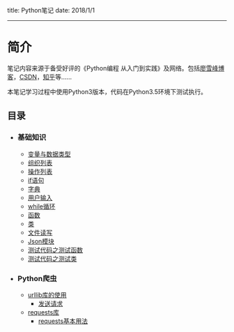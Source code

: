 title: Python笔记
date: 2018/1/1

---

# 简介
笔记内容来源于备受好评的《Python编程 从入门到实践》及网络。包括[廖雪峰博客](https://www.liaoxuefeng.com/)，[CSDN](https://www.csdn.net/)，[知乎](https://www.zhihu.com/)等......

本笔记学习过程中使用Python3版本，代码在Python3.5环境下测试执行。

## 目录

- ### 基础知识
	- [变量与数据类型](/post/%E5%8F%98%E9%87%8F%E4%B8%8E%E6%95%B0%E6%8D%AE%E7%B1%BB%E5%9E%8B/)
	- [组织列表](/post/%E7%BB%84%E7%BB%87%E5%88%97%E8%A1%A8/)
	- [操作列表](/post/%E6%93%8D%E4%BD%9C%E5%88%97%E8%A1%A8/)
	- [if语句](/post/if%E8%AF%AD%E5%8F%A5/)
	- [字典](/post/%E5%AD%97%E5%85%B8/)
	- [用户输入](/post/%E7%94%A8%E6%88%B7%E8%BE%93%E5%85%A5/)
	- [while循环](/post/while%E5%BE%AA%E7%8E%AF/)
	- [函数](/post/%E5%87%BD%E6%95%B0/)
	- [类](/post/%E7%B1%BB/)
	- [文件读写](/post/文件读写/)
	- [Json模块](/post/Json模块/)
	- [测试代码之测试函数](/post/测试代码之测试函数/)
	- [测试代码之测试类](/post/测试代码之测试类/)
- ### Python爬虫
	- [urllib库的使用](/post/urllib库的使用/)
		- [发送请求](/post/发送请求/)
	- [requests库](/post/requests库/)
		- [requests基本用法](/post/requests基本用法)





